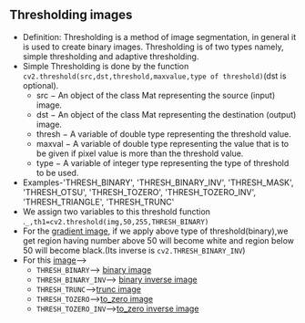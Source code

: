 ## Thresholding images
* Definition: Thresholding is a method of image segmentation, in general it is used to create binary images. Thresholding is of two types     namely, simple thresholding and adaptive thresholding.
* Simple Thresholding is done by the function ```cv2.threshold(src,dst,threshold,maxvalue,type of threshold)```(dst is optional).
  * src − An object of the class Mat representing the source (input) image.
  * dst − An object of the class Mat representing the destination (output) image.
  * thresh − A variable of double type representing the threshold value.
  * maxval − A variable of double type representing the value that is to be given if pixel value is more than the threshold value.
  * type − A variable of integer type representing the type of threshold to be used.
* Examples-'THRESH_BINARY', 'THRESH_BINARY_INV', 'THRESH_MASK', 'THRESH_OTSU', 'THRESH_TOZERO', 'THRESH_TOZERO_INV', 'THRESH_TRIANGLE',               'THRESH_TRUNC'
* We assign two variables to this threshold function .```_,th1=cv2.threshold(img,50,255,THRESH_BINARY)```
* For the [gradient image](https://pe-images.s3.amazonaws.com/basics/cc/gradients/essentials/photoshop-foreground-background-gradient.jpg),
  if we apply above type of threshold(binary),we get region having number above 50 will become white and region below 50 will become black.(Its inverse is ```cv2.THRESH_BINARY_INV```)
* For this [image](https://www.tutorialspoint.com/opencv/images/thresh_input.jpg)-->
  * ```THRESH_BINARY```--> [binary image](https://www.tutorialspoint.com/opencv/images/thresh_binary.jpg)
  * ```THRESH_BINARY_INV```--> [binary inverse image](https://www.tutorialspoint.com/opencv/images/thresh_binary_inv.jpg)
  * ```THRESH_TRUNC```-->[trunc image](https://www.tutorialspoint.com/opencv/images/thresh_trunc.jpg)
  * ```THRESH_TOZERO```-->[to_zero image](https://www.tutorialspoint.com/opencv/images/thresh_tozero.jpg)
  * ```THRESH_TOZERO_INV```-->[to_zero inverse image](https://www.tutorialspoint.com/opencv/images/thresh_tozero_inv.jpg)
